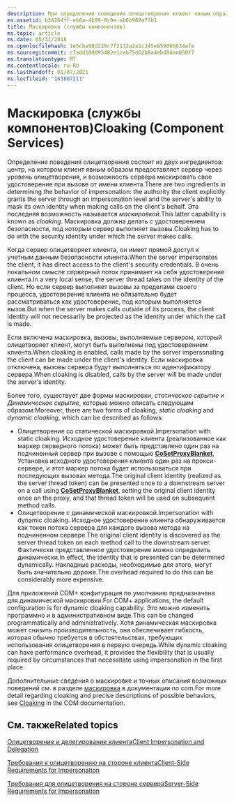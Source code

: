 ```yaml
---
description: При определении поведения олицетворения клиент явным образом предоставляет сервер через уровень олицетворения, а серверы могут маскировать свои удостоверения при вызове от имени клиентов.
ms.assetid: b34264ff-eb6a-4b99-8c0e-ab6b969a7fb1
title: Маскировка (службы компонентов)
ms.topic: article
ms.date: 05/31/2018
ms.openlocfilehash: 1e5cba98d229c7f2132a2a1c345e65900b634afe
ms.sourcegitcommit: c7add10d695482e1ceb72d62b8a4ebd84ea050f7
ms.translationtype: MT
ms.contentlocale: ru-RU
ms.lasthandoff: 01/07/2021
ms.locfileid: "103807211"
---
```

# <a name="cloaking-component-services"></a><span data-ttu-id="c6f93-103">Маскировка (службы компонентов)</span><span class="sxs-lookup"><span data-stu-id="c6f93-103">Cloaking (Component Services)</span></span>

<span data-ttu-id="c6f93-104">Определение поведения олицетворения состоит из двух ингредиентов: центр, на котором клиент явным образом предоставляет сервер через уровень олицетворения, и возможность сервера маскировать свое удостоверение при вызове от имени клиента.</span><span class="sxs-lookup"><span data-stu-id="c6f93-104">There are two ingredients in determining the behavior of impersonation: the authority the client explicitly grants the server through an impersonation level and the server's ability to mask its own identity when making calls on the client's behalf.</span></span> <span data-ttu-id="c6f93-105">Эта последняя возможность называется *маскировкой*.</span><span class="sxs-lookup"><span data-stu-id="c6f93-105">This latter capability is known as *cloaking*.</span></span> <span data-ttu-id="c6f93-106">Маскировка должна делать с удостоверением безопасности, под которым сервер выполняет вызовы.</span><span class="sxs-lookup"><span data-stu-id="c6f93-106">Cloaking has to do with the security identity under which the server makes calls.</span></span>

<span data-ttu-id="c6f93-107">Когда сервер олицетворяет клиента, он имеет прямой доступ к учетным данным безопасности клиента.</span><span class="sxs-lookup"><span data-stu-id="c6f93-107">When the server impersonates the client, it has direct access to the client's security credentials.</span></span> <span data-ttu-id="c6f93-108">В очень локальном смысле серверный поток принимает на себя удостоверение клиента.</span><span class="sxs-lookup"><span data-stu-id="c6f93-108">In a very local sense, the server thread takes on the identity of the client.</span></span> <span data-ttu-id="c6f93-109">Но если сервер выполняет вызовы за пределами своего процесса, удостоверение клиента не обязательно будет рассматриваться как удостоверение, под которым выполняется вызов.</span><span class="sxs-lookup"><span data-stu-id="c6f93-109">But when the server makes calls outside of its process, the client identity will not necessarily be projected as the identity under which the call is made.</span></span>

<span data-ttu-id="c6f93-110">Если включена маскировка, вызовы, выполняемые сервером, который олицетворяет клиент, могут быть выполнены под удостоверением клиента.</span><span class="sxs-lookup"><span data-stu-id="c6f93-110">When cloaking is enabled, calls made by the server impersonating the client can be made under the client's identity.</span></span> <span data-ttu-id="c6f93-111">Если маскировка отключена, вызовы сервера будут выполняться по идентификатору сервера.</span><span class="sxs-lookup"><span data-stu-id="c6f93-111">When cloaking is disabled, calls by the server will be made under the server's identity.</span></span>

<span data-ttu-id="c6f93-112">Более того, существует две формы маскировки, *статическое скрытие* и *Динамическое скрытие*, которые можно описать следующим образом:</span><span class="sxs-lookup"><span data-stu-id="c6f93-112">Moreover, there are two forms of cloaking, *static cloaking* and *dynamic cloaking*, which can be described as follows:</span></span>

-   <span data-ttu-id="c6f93-113">Олицетворение со статической маскировкой.</span><span class="sxs-lookup"><span data-stu-id="c6f93-113">Impersonation with static cloaking.</span></span> <span data-ttu-id="c6f93-114">Исходное удостоверение клиента (реализованное как маркер серверного потока) может быть представлено один раз на подчиненный сервер при вызове с помощью [**CoSetProxyBlanket**](/windows/desktop/api/combaseapi/nf-combaseapi-cosetproxyblanket), Установка исходного удостоверения клиента один раз на прокси-сервере, и этот маркер потока будет использоваться при последующих вызовах метода.</span><span class="sxs-lookup"><span data-stu-id="c6f93-114">The original client identity (realized as the server thread token) can be presented once to a downstream server on a call using [**CoSetProxyBlanket**](/windows/desktop/api/combaseapi/nf-combaseapi-cosetproxyblanket), setting the original client identity once on the proxy, and that thread token will be used on subsequent method calls.</span></span>
-   <span data-ttu-id="c6f93-115">Олицетворение с динамической маскировкой.</span><span class="sxs-lookup"><span data-stu-id="c6f93-115">Impersonation with dynamic cloaking.</span></span> <span data-ttu-id="c6f93-116">Исходное удостоверение клиента обнаруживается как токен потока сервера для каждого вызова метода на подчиненном сервере.</span><span class="sxs-lookup"><span data-stu-id="c6f93-116">The original client identity is discovered as the server thread token on each method call to the downstream server.</span></span> <span data-ttu-id="c6f93-117">Фактически представленное удостоверение можно определить динамически.</span><span class="sxs-lookup"><span data-stu-id="c6f93-117">In effect, the identity that is presented can be determined dynamically.</span></span> <span data-ttu-id="c6f93-118">Накладные расходы, необходимые для этого, могут быть значительно дороже.</span><span class="sxs-lookup"><span data-stu-id="c6f93-118">The overhead required to do this can be considerably more expensive.</span></span>

<span data-ttu-id="c6f93-119">Для приложений COM+ конфигурация по умолчанию предназначена для динамической маскировки.</span><span class="sxs-lookup"><span data-stu-id="c6f93-119">For COM+ applications, the default configuration is for dynamic cloaking capability.</span></span> <span data-ttu-id="c6f93-120">Это можно изменить программно и в административном виде.</span><span class="sxs-lookup"><span data-stu-id="c6f93-120">This can be changed programmatically and administratively.</span></span> <span data-ttu-id="c6f93-121">Хотя динамическая маскировка может снизить производительность, она обеспечивает гибкость, которая обычно требуется в обстоятельствах, требующих использования олицетворения в первую очередь.</span><span class="sxs-lookup"><span data-stu-id="c6f93-121">While dynamic cloaking can have performance overhead, it provides the flexibility that is usually required by circumstances that necessitate using impersonation in the first place.</span></span>

<span data-ttu-id="c6f93-122">Дополнительные сведения о маскировке и точных описания возможных поведений см. в разделе [маскировка](/windows/desktop/com/cloaking) в документации по com.</span><span class="sxs-lookup"><span data-stu-id="c6f93-122">For more detail regarding cloaking and precise descriptions of possible behaviors, see [Cloaking](/windows/desktop/com/cloaking) in the COM documentation.</span></span>

## <a name="related-topics"></a><span data-ttu-id="c6f93-123">См. также</span><span class="sxs-lookup"><span data-stu-id="c6f93-123">Related topics</span></span>

<dl> <dt>

[<span data-ttu-id="c6f93-124">Олицетворение и делегирование клиента</span><span class="sxs-lookup"><span data-stu-id="c6f93-124">Client Impersonation and Delegation</span></span>](client-impersonation-and-delegation.md)
</dt> <dt>

[<span data-ttu-id="c6f93-125">Требования к олицетворению на стороне клиента</span><span class="sxs-lookup"><span data-stu-id="c6f93-125">Client-Side Requirements for Impersonation</span></span>](client-side-requirements-for-impersonation.md)
</dt> <dt>

[<span data-ttu-id="c6f93-126">Требования для олицетворения на стороне сервера</span><span class="sxs-lookup"><span data-stu-id="c6f93-126">Server-Side Requirements for Impersonation</span></span>](server-side-requirements-for-impersonation.md)
</dt> </dl>

 

 
